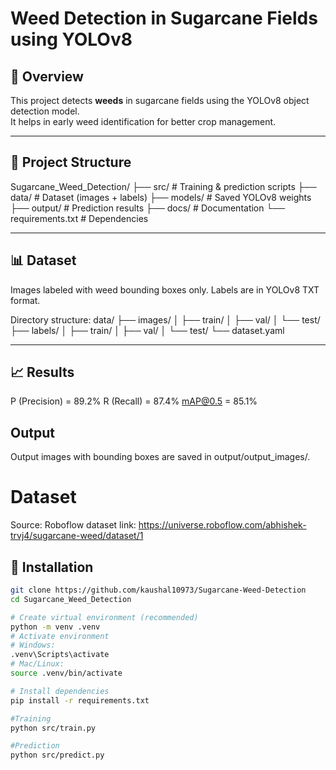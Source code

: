 # Weed Detection in Sugarcane Fields using YOLOv8

## 📌 Overview
This project detects **weeds** in sugarcane fields using the YOLOv8 object detection model.  
It helps in early weed identification for better crop management.

---

## 📂 Project Structure
Sugarcane_Weed_Detection/
├── src/ # Training & prediction scripts
├── data/ # Dataset (images + labels)
├── models/ # Saved YOLOv8 weights
├── output/ # Prediction results
├── docs/ # Documentation
└── requirements.txt # Dependencies


---

## 📊 Dataset
Images labeled with weed bounding boxes only.
Labels are in YOLOv8 TXT format.

Directory structure:
data/
├── images/
│   ├── train/
│   ├── val/
│   └── test/
├── labels/
│   ├── train/
│   ├── val/
│   └── test/
└── dataset.yaml


---

## 📈 Results
P (Precision) = 89.2%
R (Recall) = 87.4%
mAP@0.5 = 85.1%

## Output
Output images with bounding boxes are saved in output/output_images/.

# Dataset
Source: Roboflow dataset
link: https://universe.roboflow.com/abhishek-trvj4/sugarcane-weed/dataset/1

## 🚀 Installation
```bash
git clone https://github.com/kaushal10973/Sugarcane-Weed-Detection
cd Sugarcane_Weed_Detection

# Create virtual environment (recommended)
python -m venv .venv
# Activate environment
# Windows:
.venv\Scripts\activate
# Mac/Linux:
source .venv/bin/activate

# Install dependencies
pip install -r requirements.txt

#Training
python src/train.py

#Prediction
python src/predict.py
